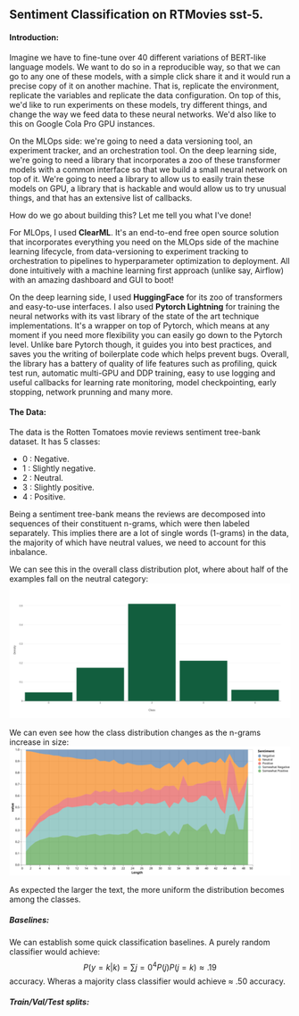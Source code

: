 ## Sentiment Classification on RTMovies sst-5. 

#### Introduction:

Imagine we have to fine-tune over 40 different variations of BERT-like language models. We want to do so in a reproducible way, so that we can go to any one of these models, with a simple click share it and it would run a precise copy of it on another machine. That is, replicate the environment, replicate the variables and replicate the data configuration. On top of this, we'd like to run experiments on these models, try different things, and change the way we feed data to these neural networks. We'd also like to this on Google Cola Pro GPU instances. 

On the MLOps side: we're going to need a data versioning tool, an experiment tracker, and an orchestration tool. 
On the deep learning side, we're going to need a library that incorporates a zoo of these transformer models with a common interface so that we build a small neural network on top of it. We're going to need a library to allow us to easily train these models on GPU, a library that is hackable and would allow us to try unusual things, and that has an extensive list of callbacks.

How do we go about building this? Let me tell you what I've done!

For MLOps, I used **ClearML**. It's an end-to-end free open source solution that incorporates everything you need on the MLOps side of the machine learning lifecycle, from data-versioning to experiment tracking to orchestration to pipelines to hyperparameter optimization to deployment. All done intuitively with a machine learning first approach (unlike say, Airflow) with an amazing dashboard and GUI to boot!

On the deep learning side, I used **HuggingFace** for its zoo of transformers and easy-to-use interfaces. I also used **Pytorch Lightning** for training the neural networks with its vast library of the state of the art technique implementations. It's a wrapper on top of Pytorch, which means at any moment if you need more flexibility you can easily go down to the Pytorch level. Unlike bare Pytorch though, it guides you into best practices, and saves you the writing of boilerplate code which helps prevent bugs. Overall, the library has a battery of quality of life features such as profiling, quick test run, automatic multi-GPU and DDP training, easy to use logging and useful callbacks for learning rate monitoring, model checkpointing, early stopping, network prunning and many more.

#### The Data:
The data is the Rotten Tomatoes movie reviews sentiment tree-bank dataset. It has 5 classes:
 - 0 : Negative.
 - 1 : Slightly negative.
 - 2 : Neutral.
 - 3 : Slightly positive.
 - 4 : Positive.

Being a sentiment tree-bank means the reviews are decomposed into sequences of their constituent n-grams, which were then labeled separately. This implies there are a lot of single words (1-grams) in the data, the majority of which have neutral values, we need to account for this inbalance.

We can see this in the overall class distribution plot, where about half of the examples fall on the neutral category:
![plot](./img/class_distribution.png)

We can even see how the class distribution changes as the n-grams increase in size:
![plot](./img/n_gram_dist.svg)

As expected the larger the text, the more uniform the distribution becomes among the classes.

##### Baselines:
We can establish some quick classification baselines. A purely random classifier would achieve:
$$P(y = k | k) = \sum{j = 0}^{4} P(j)P(j = k) \approx .19 $$ accuracy. 
Wheras a majority class classifier would achieve $\approx$ .50 accuracy.

##### Train/Val/Test splits:


